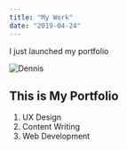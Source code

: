 ```yaml
---
title: "My Work"
date: "2019-04-24"
---
```


I just launched my portfolio

![Dennis](./dennisnypl2.png)

## This is My Portfolio 


1. UX Design
2. Content Writing
3. Web Development

